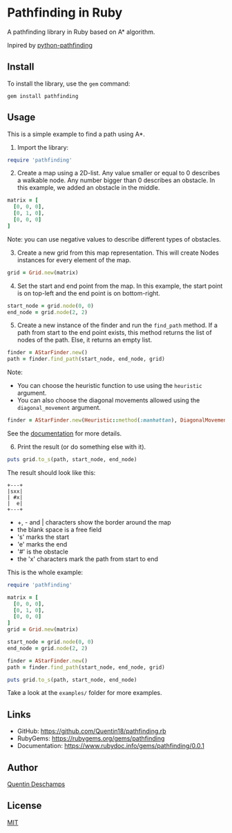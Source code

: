 # Pathfinding in Ruby

A pathfinding library in Ruby based on A* algorithm.

Inpired by [python-pathfinding](https://github.com/brean/python-pathfinding)

## Install
To install the library, use the `gem` command:
```
gem install pathfinding
```

## Usage
This is a simple example to find a path using A*.

1. Import the library:
```ruby
require 'pathfinding'
```
2. Create a map using a 2D-list. Any value smaller or equal to 0 describes a walkable node. Any number bigger than 0 describes an obstacle. In this example, we added an obstacle in the middle.
```ruby
matrix = [
  [0, 0, 0],
  [0, 1, 0],
  [0, 0, 0]
]
```
Note: you can use negative values to describe different types of obstacles.

3. Create a new grid from this map representation. This will create Nodes instances for every element of the map.
```ruby
grid = Grid.new(matrix)
```

4. Set the start and end point from the map. In this example, the start point is on top-left and the end point is on bottom-right.
```ruby
start_node = grid.node(0, 0)
end_node = grid.node(2, 2)
```

5. Create a new instance of the finder and run the `find_path` method. If a path from start to the end point exists, this method returns the list of nodes of the path. Else, it returns an empty list.
```ruby
finder = AStarFinder.new()
path = finder.find_path(start_node, end_node, grid)
```
Note:

- You can choose the heuristic function to use using the `heuristic` argument.
- You can also choose the diagonal movements allowed using the `diagonal_movement` argument.
```ruby
finder = AStarFinder.new(Heuristic::method(:manhattan), DiagonalMovement::NEVER)
```
See the [documentation](https://www.rubydoc.info/gems/pathfinding/0.0.1) for more details.

6. Print the result (or do something else with it).
```ruby
puts grid.to_s(path, start_node, end_node)
```
The result should look like this:
```
+---+
|sxx|
| #x|
|  e|
+---+
```
* +, - and | characters show the border around the map
* the blank space is a free field
* 's' marks the start
* 'e' marks the end
* '#' is the obstacle
* the 'x' characters mark the path from start to end

This is the whole example:
```ruby
require 'pathfinding'

matrix = [
  [0, 0, 0],
  [0, 1, 0],
  [0, 0, 0]
]
grid = Grid.new(matrix)

start_node = grid.node(0, 0)
end_node = grid.node(2, 2)

finder = AStarFinder.new()
path = finder.find_path(start_node, end_node, grid)

puts grid.to_s(path, start_node, end_node)
```

Take a look at the `examples/` folder for more examples.

## Links
- GitHub: https://github.com/Quentin18/pathfinding.rb
- RubyGems: https://rubygems.org/gems/pathfinding
- Documentation: https://www.rubydoc.info/gems/pathfinding/0.0.1

## Author
[Quentin Deschamps](mailto:quentindeschamps18@gmail.com)

## License
[MIT](https://choosealicense.com/licenses/mit/)
